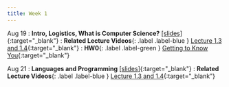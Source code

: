 ```yaml
---
title: Week 1
---
```


Aug 19
: **Intro, Logistics, What is Computer Science?** [\[slides\]](https://docs.google.com/presentation/d/1oMDVTL9XTAbwtx_afLMbRiNVLKbM7t5Sm-nq2Ff8EF0/edit?usp=sharing){:target="\_blank"}
: **Related Lecture Videos**{: .label .label-blue } [Lecture 1.3 and 1.4](https://youtube.com/playlist?list=PLr509y092L29Yfu6uie3T0ArYdJsuKpeQ){:target="\_blank"}
: **HW0**{: .label .label-green } [Getting to Know You](https://codio.com/p/signup?courseToken=mentor-novel){:target="\_blank"}


Aug 21
: **Languages and Programming** [\[slides\]](https://docs.google.com/presentation/d/1EpQ9efo0xEQ-3vaT_02WsNti1jCJQwHZ2l88z9ZBjUg/edit?usp=sharing){:target="\_blank"}
: **Related Lecture Videos**{: .label .label-blue } [Lecture 1.3 and 1.4](https://youtube.com/playlist?list=PLr509y092L29Yfu6uie3T0ArYdJsuKpeQ){:target="\_blank"}
